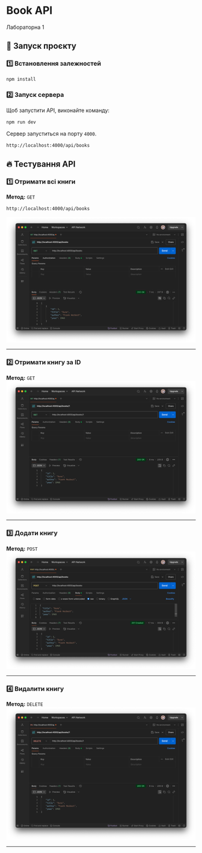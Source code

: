# Book API

Лабораторна 1

## 🚀 Запуск проєкту

### 1️⃣ Встановлення залежностей

```sh
npm install
```

### 2️⃣ Запуск сервера

Щоб запустити API, виконайте команду:

```sh
npm run dev
```

Сервер запуститься на порту `4000`.

```sh
http://localhost:4000/api/books
```

## 🔥 Тестування API

### 1️⃣ Отримати всі книги

**Метод:** `GET`

```sh
http://localhost:4000/api/books
```

![Тест GET-запиту](assets/getAll.png)

---

### 2️⃣ Отримати книгу за ID

**Метод:** `GET`
![Тест GET-id-запиту](assets/getById.png)

---

### 3️⃣ Додати книгу

**Метод:** `POST`
![Тест POST-запиту](assets/post.png)

---

### 4️⃣ Видалити книгу

**Метод:** `DELETE`
![Тест POST-запиту](assets/delete.png)

---
